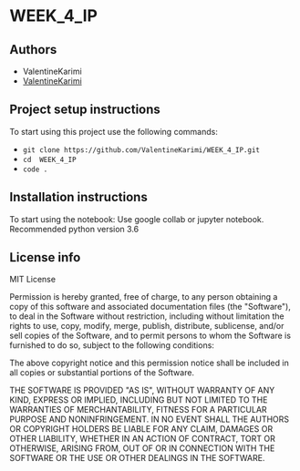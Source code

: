 # WEEK_4_IP


## Authors
- ValentineKarimi
- [ValentineKarimi](https://github.com/ValentineKarimi/WEEK_4_IP.git)

## Project setup instructions
To start using this project use the following commands:

- `git clone https://github.com/ValentineKarimi/WEEK_4_IP.git`
- `cd  WEEK_4_IP`
- `code .`
## Installation instructions
To start using the notebook:
Use google collab or jupyter notebook. 
Recommended python version 3.6
## License info
MIT License


Permission is hereby granted, free of charge, to any person obtaining a copy
of this software and associated documentation files (the "Software"), to deal
in the Software without restriction, including without limitation the rights
to use, copy, modify, merge, publish, distribute, sublicense, and/or sell
copies of the Software, and to permit persons to whom the Software is
furnished to do so, subject to the following conditions:

The above copyright notice and this permission notice shall be included in all
copies or substantial portions of the Software.

THE SOFTWARE IS PROVIDED "AS IS", WITHOUT WARRANTY OF ANY KIND, EXPRESS OR
IMPLIED, INCLUDING BUT NOT LIMITED TO THE WARRANTIES OF MERCHANTABILITY,
FITNESS FOR A PARTICULAR PURPOSE AND NONINFRINGEMENT. IN NO EVENT SHALL THE
AUTHORS OR COPYRIGHT HOLDERS BE LIABLE FOR ANY CLAIM, DAMAGES OR OTHER
LIABILITY, WHETHER IN AN ACTION OF CONTRACT, TORT OR OTHERWISE, ARISING FROM,
OUT OF OR IN CONNECTION WITH THE SOFTWARE OR THE USE OR OTHER DEALINGS IN THE
SOFTWARE.
